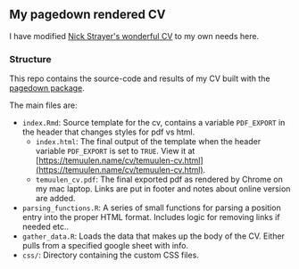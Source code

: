 ## My pagedown rendered CV

I have modified [Nick Strayer's wonderful CV](http://nickstrayer.me/cv) to my own needs here.  

### Structure

This repo contains the source-code and results of my CV built with the [pagedown package](https://pagedown.rbind.io). 

The main files are:

- `index.Rmd`: Source template for the cv, contains a variable `PDF_EXPORT` in the header that changes styles for pdf vs html. 
  - `index.html`: The final output of the template when the header variable `PDF_EXPORT` is set to `TRUE`. View it at [https://temuulen.name/cv/temuulen-cv.html](https://temuulen.name/cv/temuulen-cv.html).
  - `temuulen_cv.pdf`: The final exported pdf as rendered by Chrome on my mac laptop. Links are put in footer and notes about online version are added. 
- `parsing_functions.R`: A series of small functions for parsing a position entry into the proper HTML format. Includes logic for removing links if needed etc..
- `gather_data.R`: Loads the data that makes up the body of the CV. Either pulls from a specified google sheet with info.
- `css/`: Directory containing the custom CSS files.
